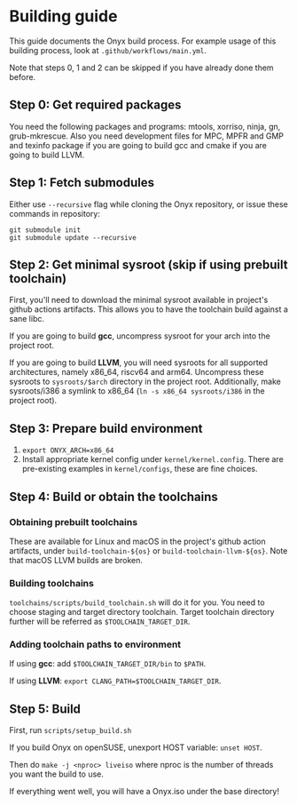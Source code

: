 # Building guide

This guide documents the Onyx build process. For example usage of this building process, look at `.github/workflows/main.yml`.

Note that steps 0, 1 and 2 can be skipped if you have already done them before.

## Step 0: Get required packages

You need the following packages and programs: mtools, xorriso, ninja, gn, grub-mkrescue.
Also you need development files for MPC, MPFR and GMP and texinfo package if you are going to build gcc
and cmake if you are going to build LLVM.

## Step 1: Fetch submodules

Either use `--recursive` flag while cloning the Onyx repository, or issue these commands in repository:

```
git submodule init
git submodule update --recursive
```

## Step 2: Get minimal sysroot (skip if using prebuilt toolchain)

First, you'll need to download the minimal sysroot available in project's github actions artifacts.
This allows you to have the toolchain build against a sane libc.

If you are going to build **gcc**, uncompress sysroot for your arch into the project root.

If you are going to build **LLVM**, you will need sysroots for all supported architectures,
namely x86_64, riscv64 and arm64. Uncompress these sysroots to `sysroots/$arch` directory in
the project root. Additionally, make sysroots/i386 a symlink to x86_64 (`ln -s x86_64 sysroots/i386`
in the project root).

## Step 3: Prepare build environment

1. `export ONYX_ARCH=x86_64`
2. Install appropriate kernel config under `kernel/kernel.config`. There are pre-existing examples in
`kernel/configs`, these are fine choices.

## Step 4: Build or obtain the toolchains

### Obtaining prebuilt toolchains

These are available for Linux and macOS in the project's github action artifacts,
under `build-toolchain-${os}` or `build-toolchain-llvm-${os}`. Note that macOS LLVM builds are broken.

### Building toolchains

`toolchains/scripts/build_toolchain.sh` will do it for you. You need to choose staging and target
directory toolchain. Target toolchain directory further will be referred as `$TOOLCHAIN_TARGET_DIR`.

### Adding toolchain paths to environment

If using **gcc**: add `$TOOLCHAIN_TARGET_DIR/bin` to `$PATH`.

If using **LLVM**: `export CLANG_PATH=$TOOLCHAIN_TARGET_DIR`.

## Step 5: Build

First, run `scripts/setup_build.sh`

If you build Onyx on openSUSE, unexport HOST variable: `unset HOST`.

Then do `make -j <nproc> liveiso` where nproc is the number of threads you want the build to use.

If everything went well, you will have a Onyx.iso under the base directory!
